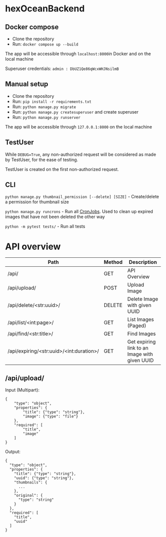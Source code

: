 # hexOceanBackend

## Docker compose
- Clone the repository
- Run: `docker compose up --build`

The app will be accessible through `localhost:8000`in Docker and on the local machine

Superuser credentials: `admin : DbUZ1Qe86qWcxWHJNsilmB`


## Manual setup
- Clone the repository
- Run: `pip install -r requirements.txt`
- Run: `python manage.py migrate`
- Run: `python manage.py createsuperuser` and create superuser
- Run: `python manage.py runserver`

The app will be accessible through `127.0.0.1:8000` on the local machine


## TestUser
While `DEBUG=True`, any non-authorized request will be considered as made by TestUser, for the ease of testing.

TestUser is created on the first non-authorized request.

## CLI
`python manage.py thumbnail_permission [--delete] [SIZE]` - Create/delete a permission for thumbnail size

`python manage.py runcrons` - Run all [CronJobs](https://django-cron.readthedocs.io/). Used to clean up expired images
that have not been deleted the other way

`python -m pytest tests/` - Run all tests


# API overview
| Path                                         | Method | Description                                                |
| -------------------------------------------- | ------ | ---------------------------------------------------------- |
| /api/                                        | GET    | API Overview                                               |
| /api/upload/                                 | POST   | Upload Image                                               |
| /api/delete/\<str:uuid\>/                    | DELETE | Delete Image with given UUID                               |
| /api/list/\<int:page\>/                      | GET    | List Images (Paged)                                        |
| /api/find/\<str:title\>/                     | GET    | Find Images                                                |
| /api/expiring/\<str:uuid\>/\<int:duration\>/ | GET    | Get expiring link to an Image with given UUID              |

## /api/upload/

Input (Multipart): 
```
{
    "type": "object",
    "properties": {
        "title": {"type": "string"},
        "image": {"type": "file"}
    },
    "required": [
        "title",
        "image"
    ]
}
```

Output:
```
{
  "type": "object",
  "properties": {
    "title": {"type": "string"},
    "uuid": {"type": "string"},
    "thumbnails": {
      ...
    },
    "original": {
      "type": "string"
    }
  },
  "required": [
    "title",
    "uuid"
  ]
}
```
